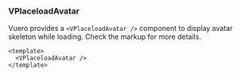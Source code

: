 ### VPlaceloadAvatar

Vuero provides a `<VPlaceloadAvatar />` component to display avatar skeleton
while loading. Check the markup for more details.

<!--code-->

```vue
<template>
  <VPlaceloadAvatar />
</template>
```

<!--/code-->

<!--example-->

<VPlaceloadAvatar />

<!--/example-->
